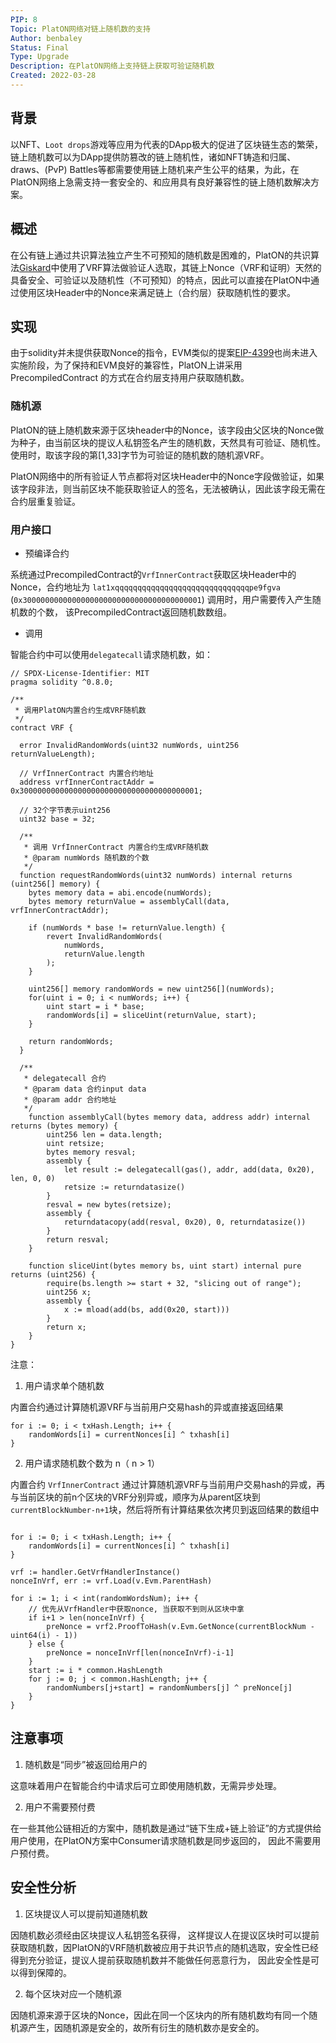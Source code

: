 ```yaml
---
PIP: 8
Topic: PlatON网络对链上随机数的支持
Author: benbaley
Status: Final 
Type: Upgrade
Description: 在PlatON网络上支持链上获取可验证随机数
Created: 2022-03-28
---
```


## 背景

以NFT、`Loot drops`游戏等应用为代表的DApp极大的促进了区块链生态的繁荣，链上随机数可以为DApp提供防篡改的链上随机性，诸如NFT铸造和归属、draws、(PvP) Battles等都需要使用链上随机来产生公平的结果，为此，在PlatON网络上急需支持一套安全的、和应用具有良好兼容性的链上随机数解决方案。

## 概述

在公有链上通过共识算法独立产生不可预知的随机数是困难的，PlatON的共识算法[Giskard](https://devdocs.platon.network/docs/zh-CN/PlatON_Solution)中使用了VRF算法做验证人选取，其链上Nonce（VRF和证明）天然的具备安全、可验证以及随机性（不可预知）的特点，因此可以直接在PlatON中通过使用区块Header中的Nonce来满足链上（合约层）获取随机性的要求。

## 实现

由于solidity并未提供获取Nonce的指令，EVM类似的提案[EIP-4399](https://ethereum-magicians.org/t/eip-4399-supplant-difficulty-opcode-with-random/7368)也尚未进入实施阶段，为了保持和EVM良好的兼容性，PlatON上讲采用 PrecompiledContract 的方式在合约层支持用户获取随机数。

### 随机源

PlatON的链上随机数来源于区块header中的Nonce，该字段由父区块的Nonce做为种子，由当前区块的提议人私钥签名产生的随机数，天然具有可验证、随机性。使用时，取该字段的第[1,33]字节为可验证的随机数的随机源VRF。

PlatON网络中的所有验证人节点都将对区块Header中的Nonce字段做验证，如果该字段非法，则当前区块不能获取验证人的签名，无法被确认，因此该字段无需在合约层重复验证。

### 用户接口

- 预编译合约

系统通过PrecompiledContract的`VrfInnerContract`获取区块Header中的Nonce，合约地址为 `lat1xqqqqqqqqqqqqqqqqqqqqqqqqqqqqqqpe9fgva` (`0x3000000000000000000000000000000000000001`)
调用时，用户需要传入产生随机数的个数， 该PrecompiledContract返回随机数数组。

- 调用

智能合约中可以使用`delegatecall`请求随机数，如：

```
// SPDX-License-Identifier: MIT
pragma solidity ^0.8.0;

/**
 * 调用PlatON内置合约生成VRF随机数
 */
contract VRF {

  error InvalidRandomWords(uint32 numWords, uint256 returnValueLength);

  // VrfInnerContract 内置合约地址
  address vrfInnerContractAddr = 0x3000000000000000000000000000000000000001;

  // 32个字节表示uint256
  uint32 base = 32;

  /**
   * 调用 VrfInnerContract 内置合约生成VRF随机数
   * @param numWords 随机数的个数
   */
  function requestRandomWords(uint32 numWords) internal returns (uint256[] memory) {
    bytes memory data = abi.encode(numWords);
    bytes memory returnValue = assemblyCall(data, vrfInnerContractAddr);

    if (numWords * base != returnValue.length) {
        revert InvalidRandomWords(
            numWords,
            returnValue.length
        );
    }

    uint256[] memory randomWords = new uint256[](numWords);
    for(uint i = 0; i < numWords; i++) {
        uint start = i * base;
        randomWords[i] = sliceUint(returnValue, start);
    }

    return randomWords;
  }

  /**
   * delegatecall 合约
   * @param data 合约input data
   * @param addr 合约地址
   */
    function assemblyCall(bytes memory data, address addr) internal returns (bytes memory) {
        uint256 len = data.length;
        uint retsize;
        bytes memory resval;
        assembly {
            let result := delegatecall(gas(), addr, add(data, 0x20), len, 0, 0)
            retsize := returndatasize()
        }
        resval = new bytes(retsize);
        assembly {
            returndatacopy(add(resval, 0x20), 0, returndatasize())
        }
        return resval;
    }

    function sliceUint(bytes memory bs, uint start) internal pure returns (uint256) {
        require(bs.length >= start + 32, "slicing out of range");
        uint256 x;
        assembly {
            x := mload(add(bs, add(0x20, start)))
        }
        return x;
    }
}
```

注意：

1. 用户请求单个随机数

内置合约通过计算随机源VRF与当前用户交易hash的异或直接返回结果

```
for i := 0; i < txHash.Length; i++ {
	randomWords[i] = currentNonces[i] ^ txhash[i]
}
```

2. 用户请求随机数个数为 n（ n > 1）

内置合约 `VrfInnerContract` 通过计算随机源VRF与当前用户交易hash的异或，再与当前区块的前n个区块的VRF分别异或，顺序为从parent区块到`currentBlockNumber-n+1`块，然后将所有计算结果依次拷贝到返回结果的数组中

```

for i := 0; i < txHash.Length; i++ {
	randomWords[i] = currentNonces[i] ^ txhash[i]
}

vrf := handler.GetVrfHandlerInstance()
nonceInVrf, err := vrf.Load(v.Evm.ParentHash)

for i := 1; i < int(randomWordsNum); i++ {
	// 优先从VrfHandler中获取nonce, 当获取不到则从区块中拿
	if i+1 > len(nonceInVrf) {
		preNonce = vrf2.ProofToHash(v.Evm.GetNonce(currentBlockNum - uint64(i) - 1))
	} else {
		preNonce = nonceInVrf[len(nonceInVrf)-i-1]
	}
	start := i * common.HashLength
	for j := 0; j < common.HashLength; j++ {
		randomNumbers[j+start] = randomNumbers[j] ^ preNonce[j]
	}
}

```

## 注意事项

1. 随机数是“同步”被返回给用户的

这意味着用户在智能合约中请求后可立即使用随机数，无需异步处理。

2. 用户不需要预付费

在一些其他公链相近的方案中，随机数是通过“链下生成+链上验证”的方式提供给用户使用，在PlatON方案中Consumer请求随机数是同步返回的， 因此不需要用户预付费。

## 安全性分析

1. 区块提议人可以提前知道随机数

因随机数必须经由区块提议人私钥签名获得， 这样提议人在提议区块时可以提前获取随机数，因PlatON的VRF随机数被应用于共识节点的随机选取，安全性已经得到充分验证，提议人提前获取随机数并不能做任何恶意行为， 因此安全性是可以得到保障的。

2. 每个区块对应一个随机源

因随机源来源于区块的Nonce，因此在同一个区块内的所有随机数均有同一个随机源产生，因随机源是安全的，故所有衍生的随机数亦是安全的。
